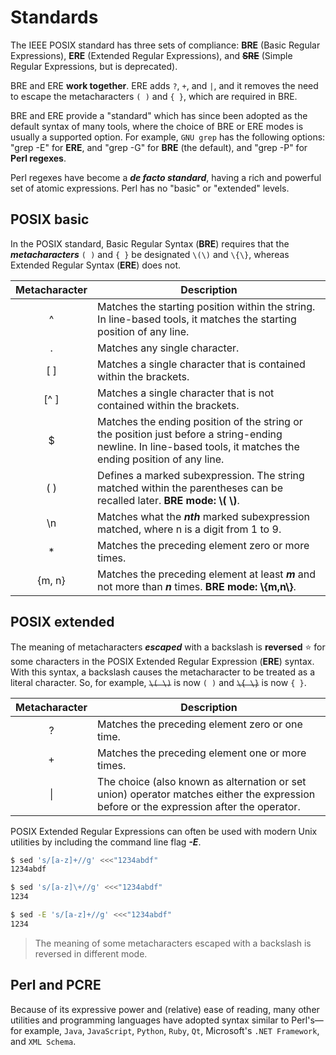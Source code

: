 # Standards

The IEEE POSIX standard has three sets of compliance: **BRE** (Basic Regular Expressions), **ERE** (Extended Regular Expressions), and ~~**SRE**~~ (Simple Regular Expressions, but is deprecated).

BRE and ERE **work together**. ERE adds `?`, `+`, and `|`, and it removes the need to escape the metacharacters `( )` and `{ }`, which are required in BRE. 

BRE and ERE provide a "standard" which has since been adopted as the default syntax of many tools, where the choice of BRE or ERE modes is usually a supported option. For example, `GNU grep` has the following options: "grep -E" for **ERE**, and "grep -G" for **BRE** (the default), and "grep -P" for **Perl regexes**. 

Perl regexes have become a ***de facto standard***, having a rich and powerful set of atomic expressions. Perl has no "basic" or "extended" levels. 


## POSIX basic 

In the POSIX standard, Basic Regular Syntax (**BRE**) requires that the ***metacharacters*** `( )` and `{ }` be designated `\(\)` and `\{\}`, whereas Extended Regular Syntax (**ERE**) does not.

| Metacharacter | Description 
| :---:    | --- 
| ^        | Matches the starting position within the string. In line-based tools, it matches the starting position of any line.
| .        | Matches any single character.
| [ ]	     | Matches a single character that is contained within the brackets.
| [^ ]     | Matches a single character that is not contained within the brackets.
| $        | Matches the ending position of the string or the position just before a string-ending newline. In line-based tools, it matches the ending position of any line.
| ( )	     | Defines a marked subexpression. The string matched within the parentheses can be recalled later. **BRE mode: \\( \\)**.
| \n       | Matches what the ***nth*** marked subexpression matched, where n is a digit from 1 to 9.
| *        | Matches the preceding element zero or more times.
| {m, n}   | Matches the preceding element at least ***m*** and not more than ***n*** times. **BRE mode: \\{m,n\\}**.


## POSIX extended

The meaning of metacharacters ***escaped*** with a backslash is **reversed** :star: for some characters in the POSIX Extended Regular Expression (**ERE**) syntax. With this syntax, a backslash causes the metacharacter to be treated as a literal character. So, for example, ~~`\( \)`~~ is now `( )` and ~~`\{ \}`~~ is now `{ }`.

| Metacharacter | Description 
| :---:    | ---
| ?        | Matches the preceding element zero or one time.
| +        | Matches the preceding element one or more times.
| \|        | The choice (also known as alternation or set union) operator matches either the expression before or the expression after the operator. 

POSIX Extended Regular Expressions can often be used with modern Unix utilities by including the command line flag ***-E***.

```bash
$ sed 's/[a-z]+//g' <<<"1234abdf"
1234abdf

$ sed 's/[a-z]\+//g' <<<"1234abdf"
1234

$ sed -E 's/[a-z]+//g' <<<"1234abdf"
1234
```
> The meaning of some metacharacters escaped with a backslash is reversed in different mode.

## Perl and PCRE

Because of its expressive power and (relative) ease of reading, many other utilities and programming languages have adopted syntax similar to Perl's—for example, `Java`, `JavaScript`, `Python`, `Ruby`, `Qt`, Microsoft's `.NET Framework`, and `XML Schema`.
